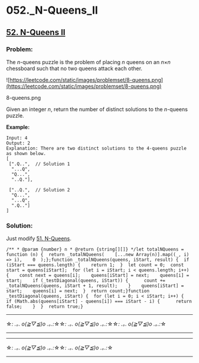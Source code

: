 # 052._N-Queens_II

## [52. N-Queens II](https://leetcode.com/problems/n-queens-ii/description/)

### Problem:

The *n*-queens puzzle is the problem of placing *n* queens on an *n*×*n* chessboard such that no two queens attack each other.

![https://leetcode.com/static/images/problemset/8-queens.png](https://leetcode.com/static/images/problemset/8-queens.png)

8-queens.png

Given an integer *n*, return the number of distinct solutions to the *n*-queens puzzle.

**Example:**

```
Input: 4
Output: 2
Explanation: There are two distinct solutions to the 4-queens puzzle as shown below.
[
 [".Q..",  // Solution 1
  "...Q",
  "Q...",
  "..Q."],

 ["..Q.",  // Solution 2
  "Q...",
  "...Q",
  ".Q.."]
]
```

### Solution:

Just modify [51. N-Queens](051.%20N-Queens.md).

```
/** * @param {number} n * @return {string[][]} */let totalNQueens = function (n) {  return _totalNQueens(    [...new Array(n)].map((_, i) => i),    0  );};function _totalNQueens(queens, iStart, result) {  if (iStart === queens.length) {    return 1;  }  let count = 0;  const start = queens[iStart];  for (let i = iStart; i < queens.length; i++) {    const next = queens[i];    queens[iStart] = next;    queens[i] = start;    if (_testDiagonal(queens, iStart)) {      count += _totalNQueens(queens, iStart + 1, result);    }    queens[iStart] = start;    queens[i] = next;  }  return count;}function _testDiagonal(queens, iStart) {  for (let i = 0; i < iStart; i++) {    if (Math.abs(queens[iStart] - queens[i]) === iStart - i) {      return false;    }  }  return true;}
```

---

☆*: .｡. o(≧▽≦)o .｡.:*☆☆*: .｡. o(≧▽≦)o .｡.:*☆☆*: .｡. o(≧▽≦)o .｡.:*☆

---

---

☆*: .｡. o(≧▽≦)o .｡.:*☆☆*: .｡. o(≧▽≦)o .｡.:*☆

---